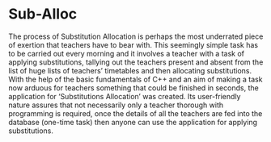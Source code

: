 # Sub-Alloc
The process of Substitution Allocation is perhaps the most underrated piece of exertion that teachers have to bear with. This seemingly simple task has to be carried out every morning and it involves a teacher with a task of applying substitutions, tallying out the teachers present and absent from the list of huge lists of teachers’ timetables and then allocating substitutions.
With the help of the basic fundamentals of C++ and an aim of making a task now arduous for teachers something that could be finished in seconds, the application for ‘Substitutions Allocation’ was created. Its user-friendly nature assures that not necessarily only a teacher thorough with programming is required, once the details of all the teachers are fed into the database (one-time task) then anyone can use the application for applying substitutions.
